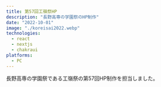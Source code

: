 ```yaml
---
title: 第57回工嶺祭HP
description: "長野高専の学園祭のHP制作"
date: "2022-10-01"
image: "./koreisai2022.webp"
technologies:
  - react
  - nextjs
  - chakraui
platforms:
  - PC
---
```


長野高専の学園祭である工嶺祭の第57回HP制作を担当しました。
